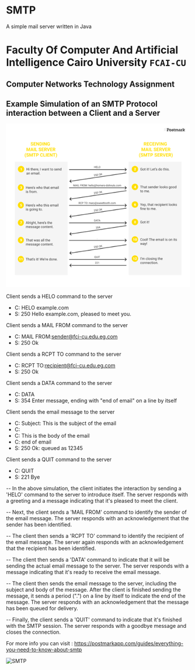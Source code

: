 # SMTP
A simple mail server written in Java

# Faculty Of Computer And Artificial Intelligence Cairo University `FCAI-CU`

## 	Computer Networks Technology Assignment


## Example Simulation of an SMTP Protocol interaction between a Client and a Server

![afdf](https://github.com/abdo-essam/SMTP/blob/main/Images/SMTP_commands_overview.png)


Client sends a HELO command to the server
- C: HELO example.com
- S: 250 Hello example.com, pleased to meet you.


Client sends a MAIL FROM command to the server
- C: MAIL FROM:<sender@fci-cu.edu.eg.com>
- S: 250 Ok

Client sends a RCPT TO command to the server
- C: RCPT TO:<recipient@fci-cu.edu.eg.com>
- S: 250 Ok

Client sends a DATA command to the server
- C: DATA
- S: 354 Enter message, ending with "end of email" on a line by itself

Client sends the email message to the server
- C: Subject: This is the subject of the email
- C:
- C: This is the body of the email
- C: end of email
- S: 250 Ok: queued as 12345

Client sends a QUIT command to the server
- C: QUIT
- S: 221 Bye



-- In the above simulation, the client initiates the interaction by sending a 'HELO' command to the server to introduce itself. The server responds with a greeting and a message indicating that it's pleased to meet the client.

-- Next, the client sends a 'MAIL FROM' command to identify the sender of the email message. The server responds with an acknowledgement that the sender has been identified.

-- The client then sends a 'RCPT TO' command to identify the recipient of the email message. The server again responds with an acknowledgement that the recipient has been identified.

-- The client then sends a 'DATA' command to indicate that it will be sending the actual email message to the server. The server responds with a message indicating that it's ready to receive the email message.

-- The client then sends the email message to the server, including the subject and body of the message. After the client is finished sending the message, it sends a period (".") on a line by itself to indicate the end of the message. The server responds with an acknowledgement that the message has been queued for delivery.

-- Finally, the client sends a 'QUIT' command to indicate that it's finished with the SMTP session. The server responds with a goodbye message and closes the connection.



For more info you can visit : https://postmarkapp.com/guides/everything-you-need-to-know-about-smtp

![SMTP](https://img.shields.io/badge/SMTP-supported-brightgreen.svg)


